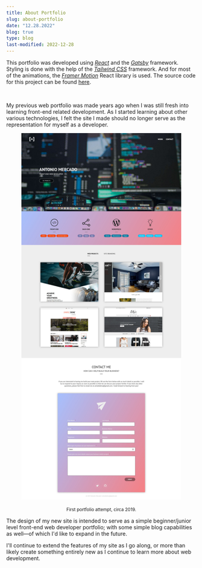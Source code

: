 ```yaml
---
title: About Portfolio
slug: about-portfolio
date: "12.28.2022"
blog: true
type: blog
last-modified: 2022-12-28
---
```


This portfolio was developed using [_React_](https://reactjs.org/) and the [_Gatsby_](https://www.gatsbyjs.com/) framework. Styling is done with the help of the [_Tailwind CSS_](https://tailwindcss.com/) framework. And for most of the animations, the [_Framer Motion_](https://www.framer.com/motion/) React library is used. The source code for this project can be found [here](https://github.com/antmercado94/am-webdev-portfolio).

<br/>

My previous web portfolio was made years ago when I was still fresh into learning front-end related development. As I started learning about other various technologies, I felt the site I made should no longer serve as the representation for myself as a developer.

<figure>

![Old Web Portfolio](./../../images/blog-content/about-portfolio/old-site.jpg)

<p align="center"><small>First portfolio attempt, circa 2019.</small></p>
</figure>

The design of my new site is intended to serve as a simple beginner/junior level front-end web developer portfolio; with some simple blog capabilities as well&mdash;of which I'd like to expand in the future.

I'll continue to extend the features of my site as I go along, or more than likely create something entirely new as I continue to learn more about web development.
